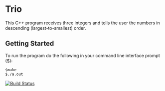# Trio

This C++ program receives three integers and tells the user the numbers in descending (largest-to-smallest) order.

## Getting Started

To run the program do the following in your command line interface prompt ($):

```
$make
$./a.out
```

[![Build Status](https://travis-ci.org/Bret-McNamee/Trio.svg?branch=master)](https://travis-ci.org/Bret-McNamee/Trio)
